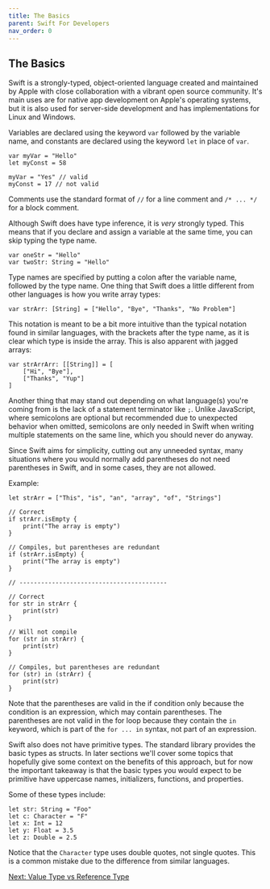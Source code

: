 ```yaml
---
title: The Basics
parent: Swift For Developers
nav_order: 0
---
```

## The Basics
Swift is a strongly-typed, object-oriented language created and maintained by Apple with close collaboration with a vibrant open source community. It's main uses are for native app development on Apple's operating systems, but it is also used for server-side development and has implementations for Linux and Windows.

Variables are declared using the keyword `var` followed by the variable name, and constants are declared using the keyword `let` in place of `var`.

```
var myVar = "Hello"
let myConst = 58

myVar = "Yes" // valid
myConst = 17 // not valid
```

Comments use the standard format of `//` for a line comment and `/* ... */` for a block comment.

Although Swift does have type inference, it is *very* strongly typed. This means that if you declare and assign a variable at the same time, you can skip typing the type name.

```
var oneStr = "Hello"
var twoStr: String = "Hello"
```

Type names are specified by putting a colon after the variable name, followed by the type name. One thing that Swift does a little different from other languages is how you write array types:
```
var strArr: [String] = ["Hello", "Bye", "Thanks", "No Problem"]
```

This notation is meant to be a bit more intuitive than the typical notation found in similar languages, with the brackets after the type name, as it is clear which type is inside the array. This is also apparent with jagged arrays:

```
var strArrArr: [[String]] = [
    ["Hi", "Bye"],
    ["Thanks", "Yup"]
]
```

Another thing that may stand out depending on what language(s) you're coming from is the lack of a statement terminator like `;`. Unlike JavaScript, where semicolons are optional but recommended due to unexpected behavior when omitted, semicolons are only needed in Swift when writing multiple statements on the same line, which you should never do anyway.

Since Swift aims for simplicity, cutting out any unneeded syntax, many situations where you would normally add parentheses do not need parentheses in Swift, and in some cases, they are not allowed.

Example:
```
let strArr = ["This", "is", "an", "array", "of", "Strings"]

// Correct
if strArr.isEmpty {
    print("The array is empty")
}

// Compiles, but parentheses are redundant
if (strArr.isEmpty) {
    print("The array is empty")
}

// -----------------------------------------

// Correct
for str in strArr {
    print(str)
}

// Will not compile
for (str in strArr) {
    print(str)
}

// Compiles, but parentheses are redundant
for (str) in (strArr) {
    print(str)
}
```

Note that the parentheses are valid in the if condition only because the condition is an expression, which may contain parentheses. The parentheses are not valid in the for loop because they contain the `in` keyword, which is part of the `for ... in` syntax, not part of an expression.

Swift also does not have primitive types. The standard library provides the basic types as structs. In later sections we'll cover some topics that hopefully give some context on the benefits of this approach, but for now the important takeaway is that the basic types you would expect to be primitive have uppercase names, initializers, functions, and properties.

Some of these types include:
```
let str: String = "Foo"
let c: Character = "F"
let x: Int = 12
let y: Float = 3.5
let z: Double = 2.5
```
Notice that the `Character` type uses double quotes, not single quotes. This is a common mistake due to the difference from similar languages.

[Next: Value Type vs Reference Type](1-struct-class.md)
